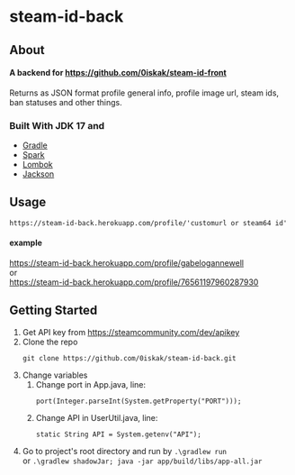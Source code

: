 # steam-id-back
## About
#### A backend for https://github.com/0iskak/steam-id-front
Returns as JSON format profile general info, profile image url, steam ids, ban statuses and other things.
### Built With JDK 17 and
* [Gradle](https://gradle.org/)
* [Spark](https://sparkjava.com/)
* [Lombok](https://projectlombok.org/)
* [Jackson](https://github.com/FasterXML/jackson)
## Usage
`https://steam-id-back.herokuapp.com/profile/'customurl or steam64 id'`
#### example
https://steam-id-back.herokuapp.com/profile/gabelogannewell \
or \
https://steam-id-back.herokuapp.com/profile/76561197960287930
## Getting Started
1. Get API key from https://steamcommunity.com/dev/apikey
2. Clone the repo
    ```
    git clone https://github.com/0iskak/steam-id-back.git
    ```
3. Change variables
    1. Change port in App.java, line: 
        ```
        port(Integer.parseInt(System.getProperty("PORT")));
        ```
    2. Change API in UserUtil.java, line: 
        ```
        static String API = System.getenv("API");
        ```
4. Go to project's root directory and run by `.\gradlew run` \
or `.\gradlew shadowJar; java -jar app/build/libs/app-all.jar`
